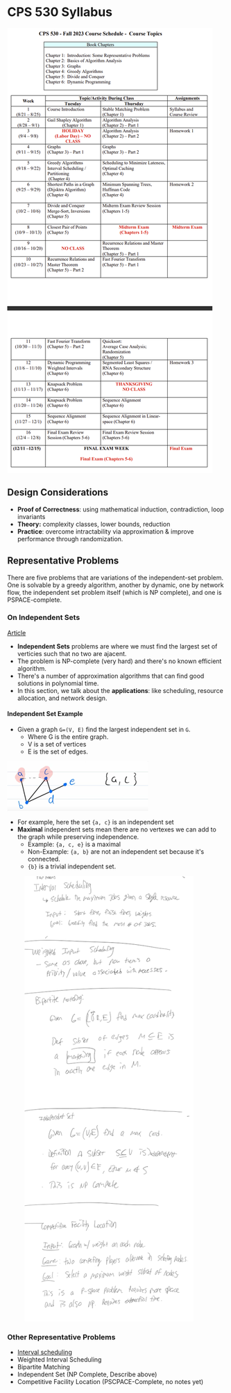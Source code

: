 # CPS 530 Syllabus

![CPS530 Syllabus](../../../../.gitbook/assets/cps530Syllabus.png)

## Design Considerations

* **Proof of Correctness**: using mathematical induction, contradiction, loop invariants
* **Theory:** complexity classes, lower bounds, reduction
* **Practice**: overcome intractability via approximation & improve performance through randomization.

## Representative Problems

There are five problems that are variations of the independent-set problem. One is solvable by a greedy algorithm, another by dynamic, one by network flow, the independent set problem itself (which is NP complete), and one is PSPACE-complete.

### On Independent Sets

[Article](https://www.meltingpointathens.com/what-is-the-maximum-independent-set-problem/)

* **Independent Sets** problems are where we must find the largest set of verticies such that no two are ajacent.
* The problem is NP-complete (very hard) and there's no known efficient algorithm.
* There's a number of approximation algorithms that can find good solutions in polynomial time.
* In this section, we talk about the **applications**: like scheduling, resource allocation, and network design.

#### Independent Set Example

* Given a graph `G=(V, E)` find the largest independent set in `G`.
  * Where G is the entire graph.
  * V is a set of vertices
  * E is the set of edges.

![Independent Set Example.png](../../../../.gitbook/assets/IndependentSetExample.png)

* For example, here the set `{a, c}` is an independent set
* **Maximal** independent sets mean there are no vertexes we can add to the graph while preserving independence.
  * Example: `{a, c, e}` is a maximal
  * Non-Example: `{a, b}` are not an independent set because it's connected.
  * `{b}` is a trivial independent set.

<figure><img src="../../../../.gitbook/assets/image (2) (1) (1) (1) (1) (1) (1) (1) (1) (1) (1) (1) (1) (1) (1) (1) (1) (1) (1) (1).png" alt=""><figcaption></figcaption></figure>

### Other Representative Problems

* [Interval scheduling](../../../../computer-science/data-structures-and-algorithms/computer-science/data-structures-and-algorithms/greedy-algorithms/interval-scheduling.md)
* Weighted Interval Scheduling
* Bipartite Matching
* Independent Set (NP Complete, Describe above)
* Competitive Facility Location (PSCPACE-Complete, no notes yet)
